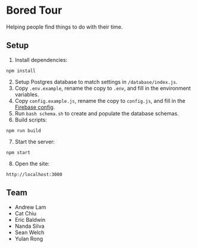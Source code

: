 # Bored Tour
Helping people find things to do with their time.

## Setup
1. Install dependencies:
```
npm install
```
2. Setup Postgres database to match settings in `/database/index.js`.
3. Copy `.env.example`, rename the copy to `.env`, and fill in the environment variables.
4. Copy `config.example.js`, rename the copy to `config.js`, and fill in the [Firebase config](https://firebase.google.com/docs/web/setup).
5. Run `bash schema.sh` to create and populate the database schemas.
6. Build scripts:
```
npm run build
```
7. Start the server:
```
npm start
```
8. Open the site:
```
http://localhost:3000
```

## Team
- Andrew Lam
- Cat Chiu
- Eric Baldwin
- Nanda Silva
- Sean Welch
- Yulan Rong